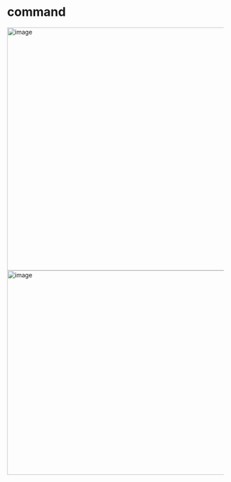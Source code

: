 # command



<img width="929" height="564" alt="image" src="https://github.com/user-attachments/assets/06d310f0-fe05-4198-9112-1fe97e9c7698" />
<img width="932" height="474" alt="image" src="https://github.com/user-attachments/assets/55c6e63b-128c-4125-aeca-d1930b5436dd" />



